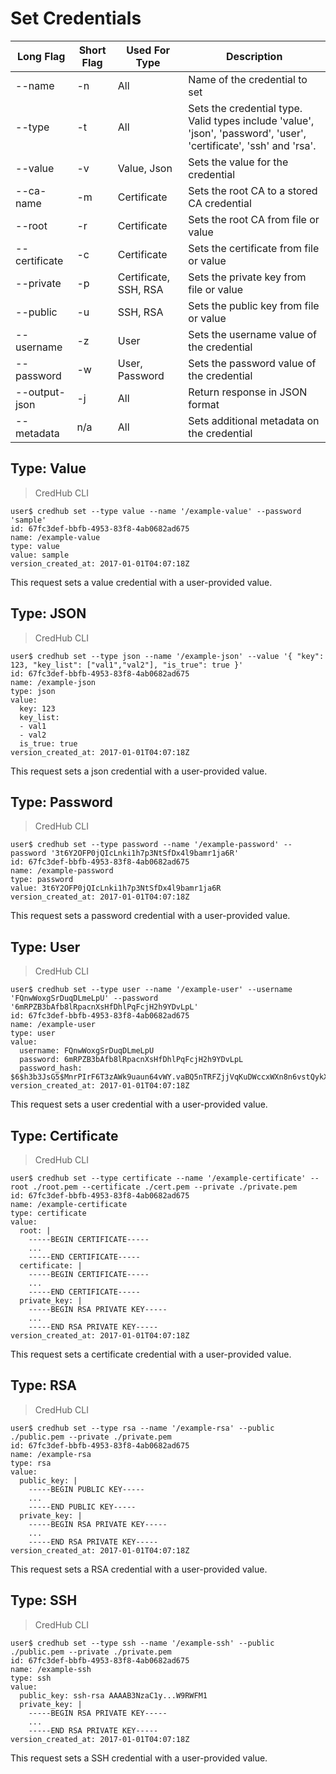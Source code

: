 # Set Credentials

| Long Flag     | Short Flag | Used For Type         | Description                                                                                                        |
|---------------|------------|-----------------------|--------------------------------------------------------------------------------------------------------------------|
| --name        | -n         | All                   | Name of the credential to set                                                                                      |
| --type        | -t         | All                   | Sets the credential type. Valid types include 'value', 'json', 'password', 'user', 'certificate', 'ssh' and 'rsa'. |
| --value       | -v         | Value, Json           | Sets the value for the credential                                                                                  |
| --ca-name     | -m         | Certificate           | Sets the root CA to a stored CA credential                                                                         |
| --root        | -r         | Certificate           | Sets the root CA from file or value                                                                                |
| --certificate | -c         | Certificate           | Sets the certificate from file or value                                                                            |
| --private     | -p         | Certificate, SSH, RSA | Sets the private key from file or value                                                                            |
| --public      | -u         | SSH, RSA              | Sets the public key from file or value                                                                             |
| --username    | -z         | User                  | Sets the username value of the credential                                                                          |
| --password    | -w         | User, Password        | Sets the password value of the credential                                                                          |
| --output-json | -j         | All                   | Return response in JSON format                                                                                     |
| --metadata    | n/a        | All                   | Sets additional metadata on the credential                                                                         |



## Type: Value

> CredHub CLI

```shell
user$ credhub set --type value --name '/example-value' --password 'sample'
id: 67fc3def-bbfb-4953-83f8-4ab0682ad675
name: /example-value
type: value
value: sample
version_created_at: 2017-01-01T04:07:18Z
```

This request sets a value credential with a user-provided value.



## Type: JSON

> CredHub CLI

```shell
user$ credhub set --type json --name '/example-json' --value '{ "key": 123, "key_list": ["val1","val2"], "is_true": true }'
id: 67fc3def-bbfb-4953-83f8-4ab0682ad675
name: /example-json
type: json
value:
  key: 123
  key_list:
  - val1
  - val2
  is_true: true
version_created_at: 2017-01-01T04:07:18Z
```

This request sets a json credential with a user-provided value.



## Type: Password

> CredHub CLI

```shell
user$ credhub set --type password --name '/example-password' --password '3t6Y2OFP0jQIcLnki1h7p3NtSfDx4l9bamr1ja6R'
id: 67fc3def-bbfb-4953-83f8-4ab0682ad675
name: /example-password
type: password
value: 3t6Y2OFP0jQIcLnki1h7p3NtSfDx4l9bamr1ja6R
version_created_at: 2017-01-01T04:07:18Z
```

This request sets a password credential with a user-provided value.



## Type: User

> CredHub CLI

```shell
user$ credhub set --type user --name '/example-user' --username 'FQnwWoxgSrDuqDLmeLpU' --password '6mRPZB3bAfb8lRpacnXsHfDhlPqFcjH2h9YDvLpL'
id: 67fc3def-bbfb-4953-83f8-4ab0682ad675
name: /example-user
type: user
value:
  username: FQnwWoxgSrDuqDLmeLpU
  password: 6mRPZB3bAfb8lRpacnXsHfDhlPqFcjH2h9YDvLpL
  password_hash: $6$h3b3JsG5$MnrPIrF6T3zAWk9uaun64vWY.vaBQ5nTRFZjjVqKuDWccxWXn8n6vstQykXEReamb4GYh2q1HC7vFy11wflXd0
version_created_at: 2017-01-01T04:07:18Z
```

This request sets a user credential with a user-provided value.



## Type: Certificate

> CredHub CLI

```shell
user$ credhub set --type certificate --name '/example-certificate' --root ./root.pem --certificate ./cert.pem --private ./private.pem
id: 67fc3def-bbfb-4953-83f8-4ab0682ad675
name: /example-certificate
type: certificate
value:
  root: |
    -----BEGIN CERTIFICATE-----
    ...
    -----END CERTIFICATE-----
  certificate: |
    -----BEGIN CERTIFICATE-----
    ...
    -----END CERTIFICATE-----
  private_key: |
    -----BEGIN RSA PRIVATE KEY-----
    ...
    -----END RSA PRIVATE KEY-----
version_created_at: 2017-01-01T04:07:18Z
```

This request sets a certificate credential with a user-provided value.



## Type: RSA

> CredHub CLI

```shell
user$ credhub set --type rsa --name '/example-rsa' --public ./public.pem --private ./private.pem
id: 67fc3def-bbfb-4953-83f8-4ab0682ad675
name: /example-rsa
type: rsa
value:
  public_key: |
    -----BEGIN PUBLIC KEY-----
    ...
    -----END PUBLIC KEY-----
  private_key: |
    -----BEGIN RSA PRIVATE KEY-----
    ...
    -----END RSA PRIVATE KEY-----
version_created_at: 2017-01-01T04:07:18Z
```

This request sets a RSA credential with a user-provided value.



## Type: SSH

> CredHub CLI

```shell
user$ credhub set --type ssh --name '/example-ssh' --public ./public.pem --private ./private.pem
id: 67fc3def-bbfb-4953-83f8-4ab0682ad675
name: /example-ssh
type: ssh
value:
  public_key: ssh-rsa AAAAB3NzaC1y...W9RWFM1
  private_key: |
    -----BEGIN RSA PRIVATE KEY-----
    ...
    -----END RSA PRIVATE KEY-----
version_created_at: 2017-01-01T04:07:18Z
```

This request sets a SSH credential with a user-provided value.

